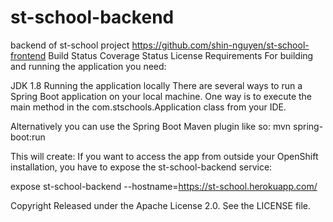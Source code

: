 # st-school-backend
backend of st-school project https://github.com/shin-nguyen/st-school-frontend
Build Status Coverage Status License
Requirements
For building and running the application you need:

JDK 1.8
Running the application locally
There are several ways to run a Spring Boot application on your local machine. One way is to execute the main method in the com.stschools.Application class from your IDE.

Alternatively you can use the Spring Boot Maven plugin like so:
mvn spring-boot:run

This will create:
If you want to access the app from outside your OpenShift installation, you have to expose the st-school-backend service:

expose st-school-backend --hostname=https://st-school.herokuapp.com/

Copyright
Released under the Apache License 2.0. See the LICENSE file.
